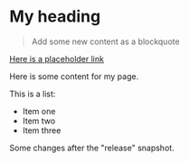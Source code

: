 # My heading

> Add some new content as a blockquote

[Here is a placeholder link](https://github.com/pglevy/my-content-repo)

Here is some content for my page.

This is a list:
- Item one
- Item two
- Item three

Some changes after the "release" snapshot.
